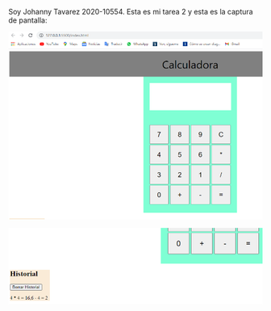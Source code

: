 Soy Johanny Tavarez 2020-10554. Esta es mi tarea 2 y esta es la captura de pantalla:

![Calculadora](calculadora.png)

![Historial](historial.png)